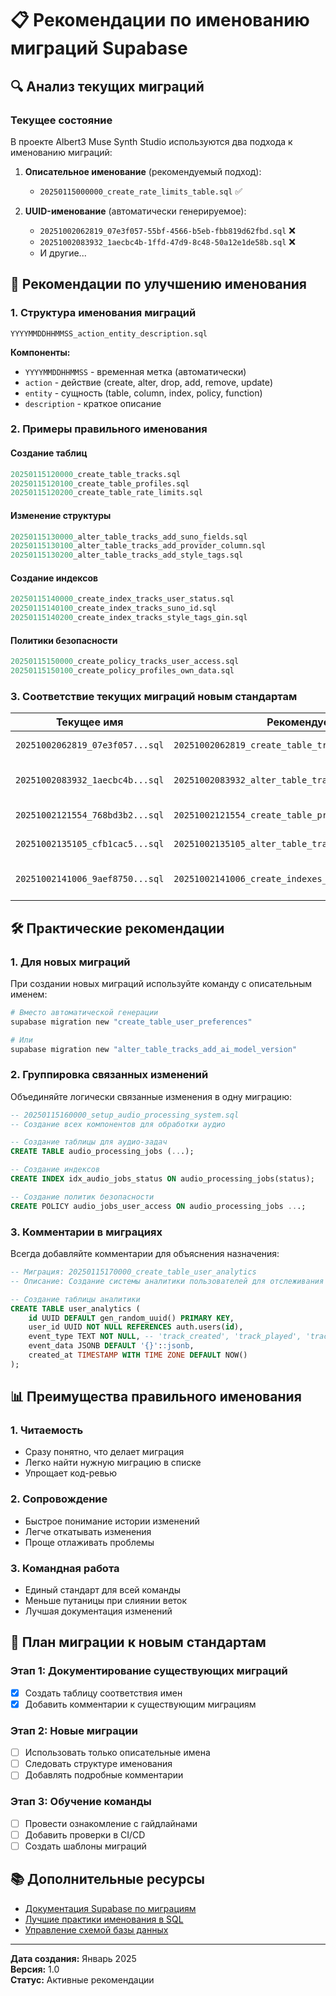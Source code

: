 # 📋 Рекомендации по именованию миграций Supabase

## 🔍 Анализ текущих миграций

### Текущее состояние
В проекте Albert3 Muse Synth Studio используются два подхода к именованию миграций:

1. **Описательное именование** (рекомендуемый подход):
   - `20250115000000_create_rate_limits_table.sql` ✅

2. **UUID-именование** (автоматически генерируемое):
   - `20251002062819_07e3f057-55bf-4566-b5eb-fbb819d62fbd.sql` ❌
   - `20251002083932_1aecbc4b-1ffd-47d9-8c48-50a12e1de58b.sql` ❌
   - И другие...

## 📝 Рекомендации по улучшению именования

### 1. Структура именования миграций

```
YYYYMMDDHHMMSS_action_entity_description.sql
```

**Компоненты:**
- `YYYYMMDDHHMMSS` - временная метка (автоматически)
- `action` - действие (create, alter, drop, add, remove, update)
- `entity` - сущность (table, column, index, policy, function)
- `description` - краткое описание

### 2. Примеры правильного именования

#### Создание таблиц
```sql
20250115120000_create_table_tracks.sql
20250115120100_create_table_profiles.sql
20250115120200_create_table_rate_limits.sql
```

#### Изменение структуры
```sql
20250115130000_alter_table_tracks_add_suno_fields.sql
20250115130100_alter_table_tracks_add_provider_column.sql
20250115130200_alter_table_tracks_add_style_tags.sql
```

#### Создание индексов
```sql
20250115140000_create_index_tracks_user_status.sql
20250115140100_create_index_tracks_suno_id.sql
20250115140200_create_index_tracks_style_tags_gin.sql
```

#### Политики безопасности
```sql
20250115150000_create_policy_tracks_user_access.sql
20250115150100_create_policy_profiles_own_data.sql
```

### 3. Соответствие текущих миграций новым стандартам

| Текущее имя | Рекомендуемое имя | Описание |
|-------------|-------------------|----------|
| `20251002062819_07e3f057...sql` | `20251002062819_create_table_tracks.sql` | Создание таблицы треков |
| `20251002083932_1aecbc4b...sql` | `20251002083932_alter_table_tracks_add_extended_fields.sql` | Добавление полей provider, lyrics, style_tags |
| `20251002121554_768bd3b2...sql` | `20251002121554_create_table_profiles.sql` | Создание таблицы профилей |
| `20251002135105_cfb1cac5...sql` | `20251002135105_alter_table_tracks_add_suno_metadata.sql` | Добавление метаданных Suno |
| `20251002141006_9aef8750...sql` | `20251002141006_create_indexes_tracks_performance.sql` | Создание индексов для производительности |

## 🛠️ Практические рекомендации

### 1. Для новых миграций

При создании новых миграций используйте команду с описательным именем:

```bash
# Вместо автоматической генерации
supabase migration new "create_table_user_preferences"

# Или
supabase migration new "alter_table_tracks_add_ai_model_version"
```

### 2. Группировка связанных изменений

Объединяйте логически связанные изменения в одну миграцию:

```sql
-- 20250115160000_setup_audio_processing_system.sql
-- Создание всех компонентов для обработки аудио

-- Создание таблицы для аудио-задач
CREATE TABLE audio_processing_jobs (...);

-- Создание индексов
CREATE INDEX idx_audio_jobs_status ON audio_processing_jobs(status);

-- Создание политик безопасности
CREATE POLICY audio_jobs_user_access ON audio_processing_jobs ...;
```

### 3. Комментарии в миграциях

Всегда добавляйте комментарии для объяснения назначения:

```sql
-- Миграция: 20250115170000_create_table_user_analytics
-- Описание: Создание системы аналитики пользователей для отслеживания активности

-- Создание таблицы аналитики
CREATE TABLE user_analytics (
    id UUID DEFAULT gen_random_uuid() PRIMARY KEY,
    user_id UUID NOT NULL REFERENCES auth.users(id),
    event_type TEXT NOT NULL, -- 'track_created', 'track_played', 'track_liked'
    event_data JSONB DEFAULT '{}'::jsonb,
    created_at TIMESTAMP WITH TIME ZONE DEFAULT NOW()
);
```

## 📊 Преимущества правильного именования

### 1. Читаемость
- Сразу понятно, что делает миграция
- Легко найти нужную миграцию в списке
- Упрощает код-ревью

### 2. Сопровождение
- Быстрое понимание истории изменений
- Легче откатывать изменения
- Проще отлаживать проблемы

### 3. Командная работа
- Единый стандарт для всей команды
- Меньше путаницы при слиянии веток
- Лучшая документация изменений

## 🔄 План миграции к новым стандартам

### Этап 1: Документирование существующих миграций
- [x] Создать таблицу соответствия имен
- [x] Добавить комментарии к существующим миграциям

### Этап 2: Новые миграции
- [ ] Использовать только описательные имена
- [ ] Следовать структуре именования
- [ ] Добавлять подробные комментарии

### Этап 3: Обучение команды
- [ ] Провести ознакомление с гайдлайнами
- [ ] Добавить проверки в CI/CD
- [ ] Создать шаблоны миграций

## 📚 Дополнительные ресурсы

- [Документация Supabase по миграциям](https://supabase.com/docs/guides/cli/local-development#database-migrations)
- [Лучшие практики именования в SQL](https://www.sqlstyle.guide/)
- [Управление схемой базы данных](https://martinfowler.com/articles/evodb.html)

---

**Дата создания:** Январь 2025  
**Версия:** 1.0  
**Статус:** Активные рекомендации